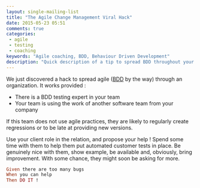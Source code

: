 ```yaml
---
layout: single-mailing-list
title: "The Agile Change Management Viral Hack"
date: 2015-05-23 05:51
comments: true
categories:
 - agile
 - testing
 - coaching
keywords: "Agile coaching, BDD, Behaviour Driven Development"
description: "Quick description of a tip to spread BDD throughout your organization"
---
```

We just discovered a hack to spread agile ([BDD](http://en.wikipedia.org/wiki/Behavior-driven_development) by the way) through an organization. It works provided :

* There is a BDD testing expert in your team
* Your team is using the work of another software team from your company

If this team does not use agile practices, they are likely to regularly create regressions or to be late at providing new versions.

Use your client role in the relation, and propose your help ! Spend some time with them to help them put automated customer tests in place. Be genuinely nice with them, show example, be available and, obviously, bring improvement. With some chance, they might soon be asking for more.

```ruby
Given there are too many bugs
When you can help
Then DO IT !
```
